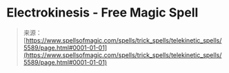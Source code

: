 <!--yml
category: 未分类
date: 2024-06-12 18:39:57
-->

# Electrokinesis - Free Magic Spell

> 来源：[https://www.spellsofmagic.com/spells/trick_spells/telekinetic_spells/5589/page.html#0001-01-01](https://www.spellsofmagic.com/spells/trick_spells/telekinetic_spells/5589/page.html#0001-01-01)